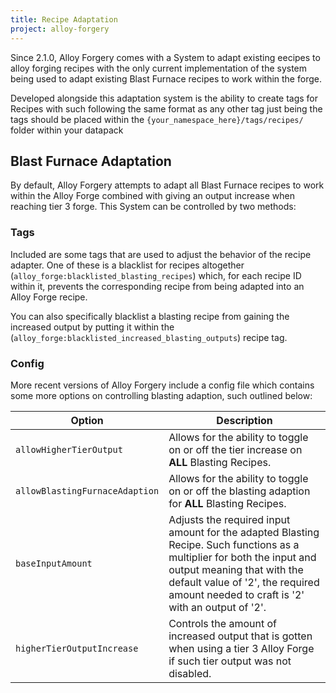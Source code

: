 ```yaml
---
title: Recipe Adaptation
project: alloy-forgery
---
```


Since 2.1.0, Alloy Forgery comes with a System to adapt existing eecipes to alloy forging recipes with the only current implementation of the system being used to adapt existing Blast Furnace recipes to work within the forge.

Developed alongside this adaptation system is the ability to create tags for Recipes with such following the same format as any other tag just being the tags should be placed within the `{your_namespace_here}/tags/recipes/` folder within your datapack

## Blast Furnace Adaptation

By default, Alloy Forgery attempts to adapt all Blast Furnace recipes to work within the Alloy Forge combined with giving an output increase when reaching tier 3 forge. This System can be controlled by two methods:

### Tags

Included are some tags that are used to adjust the behavior of the recipe adapter. One of these is a blacklist for recipes altogether (`alloy_forge:blacklisted_blasting_recipes`) which, for each recipe ID within it, prevents the corresponding recipe from being adapted into an Alloy Forge recipe.

You can also specifically blacklist a blasting recipe from gaining the increased output by putting it within the (`alloy_forge:blacklisted_increased_blasting_outputs`) recipe tag.

### Config

More recent versions of Alloy Forgery include a config file which contains some more options on controlling blasting adaption, such outlined below:

| Option                         | Description                                                                                                                                                                                                                                   |
|--------------------------------|-----------------------------------------------------------------------------------------------------------------------------------------------------------------------------------------------------------------------------------------------|
| `allowHigherTierOutput`        | Allows for the ability to toggle on or off the tier increase on **ALL** Blasting Recipes.                                                                                                                                                     |
| `allowBlastingFurnaceAdaption` | Allows for the ability to toggle on or off the blasting adaption for **ALL** Blasting Recipes.                                                                                                                                                |
| `baseInputAmount`              | Adjusts the required input amount for the adapted Blasting Recipe. Such functions as a multiplier for both the input and output meaning that with the default value of '2', the required amount needed to craft is '2' with an output of '2'. |
| `higherTierOutputIncrease`     | Controls the amount of increased output that is gotten when using a tier 3 Alloy Forge if such tier output was not disabled.                                                                                                                  |